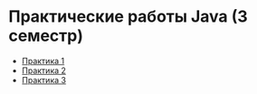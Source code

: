 # Практические работы Java (3 семестр)

* [Практика 1](https://github.com/ValeryVerkhoturov/java-practice/tree/master/src/com/company/practice1)
* [Практика 2](https://github.com/ValeryVerkhoturov/java-practice/tree/master/src/com/company/practice2)
* [Практика 3](/src/com/company/practice3)